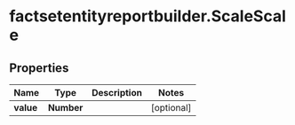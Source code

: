 # factsetentityreportbuilder.ScaleScale

## Properties

Name | Type | Description | Notes
------------ | ------------- | ------------- | -------------
**value** | **Number** |  | [optional] 


